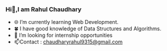 ### Hi👋,I am Rahul Chaudhary

- 🌐 I’m currently learning Web Development.
- 🍀 I have good knowledge of Data Structures and Algorithms.
- 🤔 I’m looking for internship opportunities
- 📫Contact : chaudharyrahul9315@gmail.com

